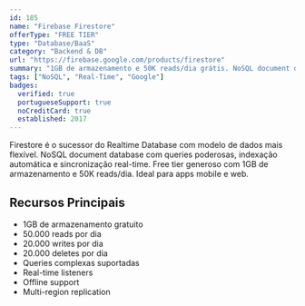 ```yaml
---
id: 185
name: "Firebase Firestore"
offerType: "FREE TIER"
type: "Database/BaaS"
category: "Backend & DB"
url: "https://firebase.google.com/products/firestore"
summary: "1GB de armazenamento e 50K reads/dia grátis. NoSQL document database. Queries poderosas."
tags: ["NoSQL", "Real-Time", "Google"]
badges:
  verified: true
  portugueseSupport: true
  noCreditCard: true
  established: 2017
---
```


Firestore é o sucessor do Realtime Database com modelo de dados mais flexível. NoSQL document database com queries poderosas, indexação automática e sincronização real-time. Free tier generoso com 1GB de armazenamento e 50K reads/dia. Ideal para apps mobile e web.

## Recursos Principais

- 1GB de armazenamento gratuito
- 50.000 reads por dia
- 20.000 writes por dia
- 20.000 deletes por dia
- Queries complexas suportadas
- Real-time listeners
- Offline support
- Multi-region replication
